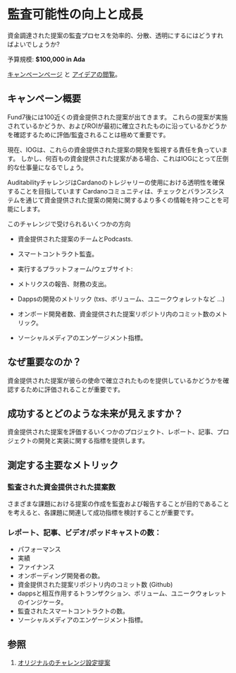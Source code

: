 # 監査可能性の向上と成長

資金調達された提案の監査プロセスを効率的、分散、透明にするにはどうすればよいでしょうか?

予算規模: **$100,000 in Ada**

[キャンペーンページ](https://cardano.ideascale.com/a/campaign-home/26119) と [アイデアの閲覧](https://cardano.ideascale.com/a/ideas/top/campaign-filter/byids/campaigns/26119/stage/unspecified)。

## キャンペーン概要

Fund7後には100近くの資金提供された提案が出てきます。 これらの提案が実施されているかどうか、およびROIが最初に確立されたものに沿っているかどうかを確認するために評価/監査されることは極めて重要です。

現在、IOGは、これらの資金提供された提案の開発を監視する責任を負っています。 しかし、何百もの資金提供された提案がある場合、これはIOGにとって圧倒的な仕事量になるでしょう。

AuditabilityチャレンジはCardanoのトレジャリーの使用における透明性を確保することを目指しています Cardanoコミュニティは、チェックとバランスシステムを通じて資金提供された提案の開発に関するより多くの情報を持つことを可能にします。

このチャレンジで受けられるいくつかの方向

- 資金提供された提案のチームとPodcasts.

- スマートコントラクト監査。

- 実行するプラットフォーム/ウェブサイト:

- メトリクスの報告、財務の支出。

- Dappsの開発のメトリック (txs、ボリューム、ユニークウォレットなど …)

- オンボード開発者数、資金提供された提案リポジトリ内のコミット数のメトリック。

- ソーシャルメディアのエンゲージメント指標。

## なぜ重要なのか？

資金提供された提案が彼らの使命で確立されたものを提供しているかどうかを確認するために評価されることが重要です。

## 成功するとどのような未来が見えますか？

資金提供された提案を評価するいくつかのプロジェクト、レポート、記事、プロジェクトの開発と実装に関する指標を提供します。

## 測定する主要なメトリック

### 監査された資金提供された提案数

さまざまな課題における提案の作成を監査および報告することが目的であることを考えると、各課題に関連して成功指標を検討することが重要です。

### レポート、記事、ビデオ/ポッドキャストの数：

- パフォーマンス
- 実績
- ファイナンス
- オンボーディング開発者の数。
- 資金提供された提案リポジトリ内のコミット数 (Github)
- dappsと相互作用するトランザクション、ボリューム、ユニークウォレットのインジケータ。
- 監査されたスマートコントラクトの数。
- ソーシャルメディアのエンゲージメント指標。

## 参照

1. [オリジナルのチャレンジ設定提案](https://cardano.ideascale.com/a/ideas/top/campaign-filter/byids/campaigns/25946/stage/unspecified)